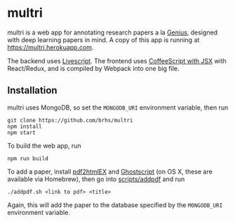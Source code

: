# multri

multri is a web app for annotating research papers a la
[Genius](http://genius.com), designed with deep learning papers in mind. A copy
of this app is running at https://multri.herokuapp.com.

The backend uses [Livescript](http://livescript.net/). The frontend uses
[CoffeeScript with JSX](https://github.com/jsdf/coffee-react) with React/Redux,
and is compiled by Webpack into one big file.

## Installation

multri uses MongoDB, so set the `MONGODB_URI` environment variable, then run

    git clone https://github.com/brhs/multri
    npm install
    npm start

To build the web app, run

    npm run build

To add a paper, install [pdf2htmlEX](https://github.com/coolwanglu/pdf2htmlEX)
and [Ghostscript](http://www.ghostscript.com/) (on OS X, these are available
via Homebrew), then go into [scripts/addpdf](scripts/addpdf) and run

    ./addpdf.sh <link to pdf> <title>

Again, this will add the paper to the database specified by the `MONGODB_URI`
environment variable.

